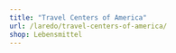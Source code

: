 ```yaml
---
title: "Travel Centers of America"
url: /laredo/travel-centers-of-america/
shop: Lebensmittel
---
```

